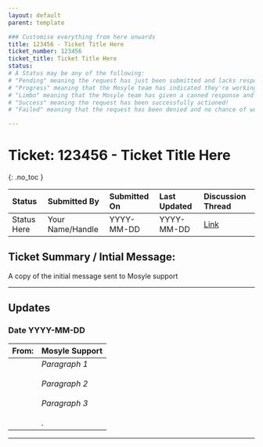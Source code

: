 ```yaml
---
layout: default
parent: template

### Customise everything from here onwards
title: 123456 - Ticket Title Here
ticket_number: 123456
ticket_title: Ticket Title Here
status: 
# A Status may be any of the following:
# "Pending" meaning the request has just been submitted and lacks response.
# "Progress" meaning that the Mosyle team has indicated they're working on it.
# "Limbo" meaning that the Mosyle team has given a canned response and the request has been closed without much of a followup.
# "Success" meaning the request has been successfully actioned!
# "Failed" meaning that the request has been denied and no chance of working on it 😔

---
```


# Ticket: 123456 - Ticket Title Here
{: .no_toc }
  
| Status | Submitted By | Submitted On | Last Updated | Discussion Thread |
|:---|:---|:---|:---|:---|
| Status Here | Your Name/Handle | YYYY-MM-DD | YYYY-MM-DD | [Link](https://domain.tld/link-here.html) |

## Ticket Summary / Intial Message:

A copy of the initial message sent to Mosyle support

---

## Updates

<!-- 
Please do descending order for recency, oldest -> most recent
Replace line breaks with <br><br> tags

Quick template:

### Date YYYY-MM-DD

|From: | Mosyle Support |
|:---|:---|
|| *Paragraph 1<br><br>Paragraph 2<br><br>Paragraph 3<br><br>.* |

-->

### Date YYYY-MM-DD

|From: | Mosyle Support |
|:---|:---|
|| *Paragraph 1<br><br>Paragraph 2<br><br>Paragraph 3<br><br>.* |

---